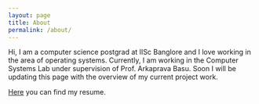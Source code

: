 ```yaml
---
layout: page
title: About
permalink: /about/
---
```

<!-- 
This is the base Jekyll theme. You can find out more info about customizing your Jekyll theme, as well as basic Jekyll usage documentation at [jekyllrb.com](https://jekyllrb.com/)

You can find the source code for Minima at GitHub:
[jekyll][jekyll-organization] /
[minima](https://github.com/jekyll/minima)

You can find the source code for Jekyll at GitHub:
[jekyll][jekyll-organization] /
[jekyll](https://github.com/jekyll/jekyll)


[jekyll-organization]: https://github.com/jekyll -->

Hi, I am a computer science postgrad at IISc Banglore and I love working in the area of operating systems. Currently, I am working in the Computer Systems Lab under supervision of Prof. Arkaprava Basu. Soon I will be updating this page with the overview of my current project work.

[Here](/resume.pdf) you can find my resume.